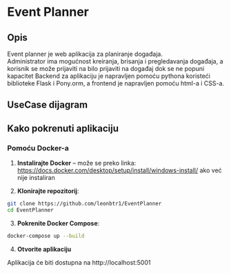 # Event Planner

## Opis

Event planner je web aplikacija za planiranje događaja.  
Administrator ima mogućnost kreiranja, brisanja i pregledavanja događaja, a korisnik se može prijaviti na bilo prijaviti na događaj dok se ne popuni kapacitet
Backend za aplikaciju je napravljen pomoću pythona koristeći biblioteke Flask i Pony.orm, a frontend je napravljen pomoću html-a i CSS-a.

## UseCase dijagram


## Kako pokrenuti aplikaciju

### Pomoću Docker-a

1. **Instalirajte Docker** – može se preko linka: https://docs.docker.com/desktop/setup/install/windows-install/ ako već nije instaliran

2. **Klonirajte repozitorij**:

```bash
git clone https://github.com/leonbtr1/EventPlanner
cd EventPlanner
```

3. **Pokrenite Docker Compose**:

```bash
docker-compose up --build
```

4. **Otvorite aplikaciju**

Aplikacija će biti dostupna na http://localhost:5001

